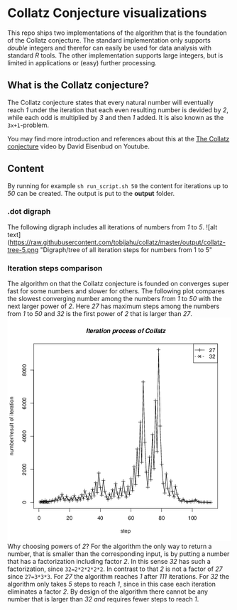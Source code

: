 # Collatz Conjecture visualizations

This repo ships two implementations of the algorithm that is the foundation of the Collatz conjecture. The standard implementation only supports _double_ integers and therefor can easily be used for data analysis with standard _R_ tools. The other implementation supports large integers, but is limited in applications or (easy) further processing. 

## What is the Collatz conjecture?
The Collatz conjecture states that every natural number will eventually reach _1_ under the iteration that each even resulting number is devided by _2_, while each odd is multiplied by _3_ and then _1_ added.
It is also known as the `3x+1`-problem.

You may find more introduction and references about this at the [The Collatz conjecture](http://www.youtube.com/watch?v=5mFpVDpKX70) video by David Eisenbud on Youtube.

## Content
By running for example
`sh run_script.sh 50`
the content for iterations up to _50_ can be created. The output is put to the **output** folder. 

### .dot digraph
The following digraph includes all iterations of numbers from _1_ to _5_.
![alt text](https://raw.githubusercontent.com/tobijahu/collatz/master/output/collatz-tree-5.png "Digraph/tree of all iteration steps for numbers from 1 to 5"

### Iteration steps comparison
The algorithm on that the Collatz conjecture is founded on converges super fast for some numbers and slower for others. The following plot compares the slowest converging number among the numbers from _1_ to _50_ with the next larger power of _2_. Here _27_ has maximum steps among the numbers from _1_ to _50_ and _32_ is the first power of _2_ that is larger than _27_.
![alt text](https://raw.githubusercontent.com/tobijahu/collatz/master/output/iteration-steps-comparison-50.png "Fast vs slow converging series of algorithm steps")
Why choosing powers of _2_? For the algorithm the only way to return a number, that is smaller than the corresponding input, is by putting a number that has a factorization including factor _2_. In this sense _32_ has such a factorization, since `32=2*2*2*2*2`. In contrast to that _2_ is not a factor of _27_ since `27=3*3*3`. For _27_ the algorithm reaches _1_ after _111_ iterations. For _32_ the algorithm only takes _5_ steps to reach _1_, since in this case each iteration eliminates a factor _2_. By design of the algorithm there cannot be any number that is larger than _32_ _and_ requires fewer steps to reach _1_.

